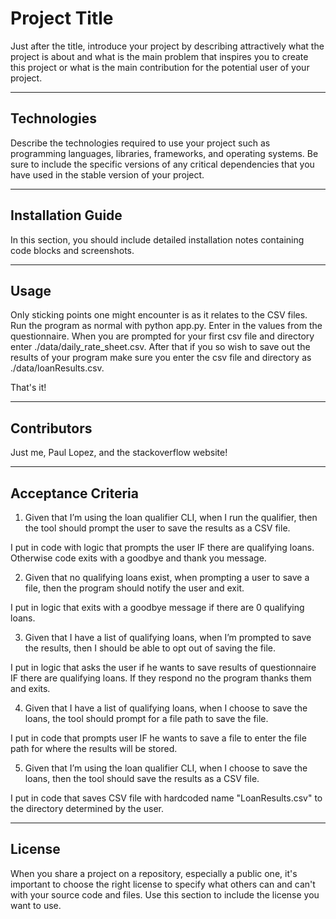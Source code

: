 # Project Title

Just after the title, introduce your project by describing attractively what the project is about and what is the main problem that inspires you to create this project or what is the main contribution for the potential user of your project.

---

## Technologies

Describe the technologies required to use your project such as programming languages, libraries, frameworks, and operating systems. Be sure to include the specific versions of any critical dependencies that you have used in the stable version of your project.

---

## Installation Guide

In this section, you should include detailed installation notes containing code blocks and screenshots.

---

## Usage

Only sticking points one might encounter is as it relates to the CSV files.
Run the program as normal with python app.py.  Enter in the values from the questionnaire.
When you are prompted for your first csv file and directory enter ./data/daily_rate_sheet.csv.
After that if you so wish to save out the results of your program make sure you enter
the csv file and directory as ./data/loanResults.csv.

That's it!


---

## Contributors
Just me, Paul Lopez, and the stackoverflow website!


---
## Acceptance Criteria
1) Given that I’m using the loan qualifier CLI, when I run the qualifier, then the tool should prompt the user to save the results as a CSV file. 

I put in code with logic that prompts the user IF there are qualifying loans. Otherwise code exits with a goodbye and thank you message.

2) Given that no qualifying loans exist, when prompting a user to save a file, then the program should notify the user and exit.

I put in logic that exits with a goodbye message if there are 0 qualifying loans.

3) Given that I have a list of qualifying loans, when I’m prompted to save the results, then I should be able to opt out of saving the file. 

I put in logic that asks the user if he wants to save results of questionnaire IF there are qualifying loans.  If they respond no the program thanks them and exits.

4) Given that I have a list of qualifying loans, when I choose to save the loans, the tool should prompt for a file path to save the file. 

I put in code that prompts user IF he wants to save a file to enter the file path for where the results will be stored.

5) Given that I’m using the loan qualifier CLI, when I choose to save the loans, then the tool should save the results as a CSV file.

I put in code that saves CSV file with hardcoded name "LoanResults.csv" to the directory determined by the user.


---

## License

When you share a project on a repository, especially a public one, it's important to choose the right license to specify what others can and can't with your source code and files. Use this section to include the license you want to use.
